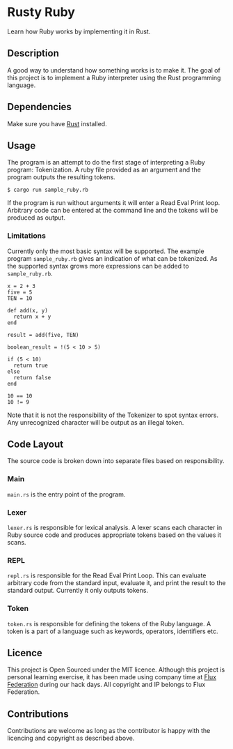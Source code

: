 # Rusty Ruby
Learn how Ruby works by implementing it in Rust.

## Description
A good way to understand how something works is to make it. The goal of this project is to implement a Ruby interpreter using the Rust programming language.

## Dependencies
Make sure you have [Rust](https://www.rust-lang.org/en-US/install.html) installed.

## Usage
The program is an attempt to do the first stage of interpreting a Ruby program: Tokenization. A ruby file provided as an argument and the program outputs the resulting tokens.
```
$ cargo run sample_ruby.rb
```
If the program is run without arguments it will enter a Read Eval Print loop. Arbitrary code can be entered at the command line and the tokens will be produced as output.

### Limitations
Currently only the most basic syntax will be supported. The example program `sample_ruby.rb` gives an indication of what can be tokenized. As the supported syntax grows more expressions can be added to `sample_ruby.rb`.
```
x = 2 + 3
five = 5
TEN = 10

def add(x, y)
  return x + y
end

result = add(five, TEN)

boolean_result = !(5 < 10 > 5)

if (5 < 10)
  return true
else
  return false
end

10 == 10
10 != 9
```
Note that it is not the responsibility of the Tokenizer to spot syntax errors. Any unrecognized character will be output as an illegal token.

## Code Layout

The source code is broken down into separate files based on responsibility.

### Main

`main.rs` is the entry point of the program.

### Lexer

`lexer.rs` is responsible for lexical analysis. A lexer scans each character in Ruby source code and produces appropriate tokens based on the values it scans.

### REPL

`repl.rs` is responsible for the Read Eval Print Loop. This can evaluate arbitrary code from the standard input, evaluate it, and print the result to the standard output. Currently it only outputs tokens.

### Token

`token.rs` is responsible for defining the tokens of the Ruby language. A token is a part of a language such as keywords, operators, identifiers etc.

## Licence
This project is Open Sourced under the MIT licence. Although this project is personal learning exercise, it has been made using company time at [Flux Federation](http://fluxfederation.com/) during our hack days. All copyright and IP belongs to Flux Federation.

## Contributions
Contributions are welcome as long as the contributor is happy with the licencing and copyright as described above.
